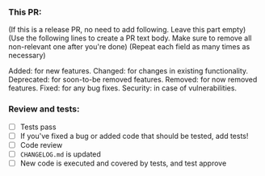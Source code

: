 ### This PR:

(If this is a release PR, no need to add following. Leave this part empty)
(Use the following lines to create a PR text body. Make sure to remove all non-relevant one after you're done)
(Repeat each field as many times as necessary)

Added: for new features.
Changed: for changes in existing functionality.
Deprecated: for soon-to-be removed features.
Removed: for now removed features.
Fixed: for any bug fixes.
Security: in case of vulnerabilities.

### Review and tests: 
- [ ] Tests pass
- [ ] If you've fixed a bug or added code that should be tested, add tests!
- [ ] Code review
- [ ] `CHANGELOG.md` is updated
- [ ] New code is executed and covered by tests, and test approve
